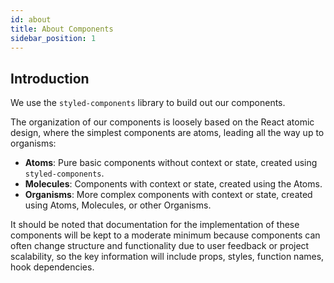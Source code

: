 ```yaml
---
id: about
title: About Components
sidebar_position: 1
---
```


## Introduction

We use the `styled-components` library to build out our components.

The organization of our components is loosely based on the React atomic design, where the simplest components are atoms, leading all the way up to organisms:
- **Atoms**: Pure basic components without context or state, created using `styled-components`.
- **Molecules**: Components with context or state, created using the Atoms.
- **Organisms**: More complex components with context or state, created using Atoms, Molecules, or other Organisms.

It should be noted that documentation for the implementation of these components will be kept to a moderate minimum because components can often change structure and functionality due to user feedback or project scalability, so the key information will include props, styles, function names, hook dependencies.